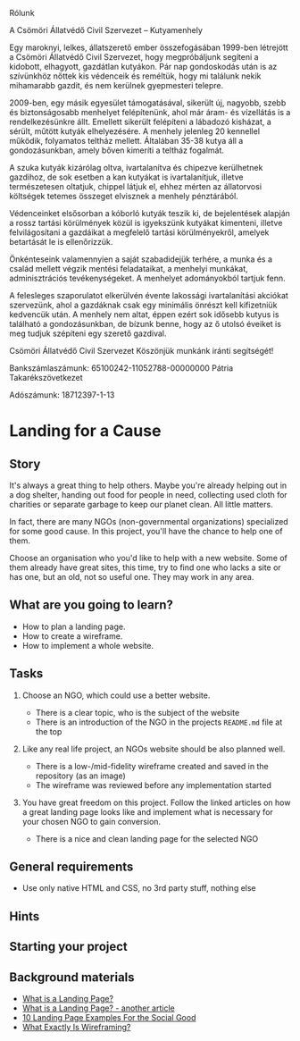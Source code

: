 Rólunk

A Csömöri Állatvédő Civil Szervezet – Kutyamenhely

Egy maroknyi, lelkes, állatszerető ember összefogásában 1999-ben létrejött a Csömöri Állatvédő Civil Szervezet, hogy megpróbáljunk segíteni a kidobott, elhagyott, gazdátlan kutyákon. Pár nap gondoskodás után is az szívünkhöz nőttek kis védenceik és reméltük, hogy mi találunk nekik mihamarabb gazdit, és nem kerülnek gyepmesteri telepre.

2009-ben, egy másik egyesület támogatásával, sikerült új, nagyobb, szebb és biztonságosabb menhelyet felépítenünk, ahol már áram- és vízellátás is a rendelkezésünkre állt. Emellett sikerült felépíteni a lábadozó kisházat, a sérült, műtött kutyák elhelyezésére. A menhely jelenleg 20 kennellel működik, folyamatos teltház mellett. Általában 35-38 kutya áll a gondozásunkban, amely bőven kimeríti a teltház fogalmát.

A szuka kutyák kizárólag oltva, ivartalanítva és chipezve kerülhetnek gazdihoz, de sok esetben a kan kutyákat is ivartalanítjuk, illetve természetesen oltatjuk, chippel látjuk el, ehhez mérten az állatorvosi költségek tetemes összeget elvisznek a menhely pénztárából.

Védenceinket elsősorban a kóborló kutyák teszik ki, de bejelentések alapján a rossz tartási körülmények közül is igyekszünk kutyákat kimenteni, illetve felvilágosítani a gazdáikat a megfelelő tartási körülményekről, amelyek betartását le is ellenőrizzük.

Önkénteseink valamennyien a saját szabadidejük terhére, a munka és a család mellett végzik mentési feladataikat, a menhelyi munkákat, adminisztrációs tevékenységeket.
A menhelyet adományokból tartjuk fenn.

A felesleges szaporulatot elkerülvén évente lakossági ivartalanítási akciókat szervezünk, ahol a gazdáknak csak egy minimális önrészt kell kifizetniük kedvencük után.
A menhely nem altat, éppen ezért sok idősebb kutyus is található a gondozásunkban, de bízunk benne, hogy az ő utolsó éveiket is meg tudjuk szépíteni egy szerető gazdival.



Csömöri Állatvédő Civil Szervezet
Köszönjük munkánk iránti segítségét!

Bankszámlaszámunk: 65100242-11052788-00000000
Pátria Takarékszövetkezet

Adószámunk: 18712397-1-13 










# Landing for a Cause

## Story

It's always a great thing to help others. 
Maybe you're already helping out in a dog shelter, 
handing out food for people in need, collecting used cloth for charities or 
separate garbage to keep our planet clean. All little matters.

In fact, there are many NGOs (non-governmental organizations) specialized for some good cause. 
In this project, you'll have the chance to help one of them.

Choose an organisation who you'd like to help with a new website. 
Some of them already have great sites, this time, try to find one who lacks a site or has one,
but an old, not so useful one. 
They may work in any area.

## What are you going to learn?

- How to plan a landing page.
- How to create a wireframe.
- How to implement a whole website.

## Tasks

1. Choose an NGO, which could use a better website.
    - There is a clear topic, who is the subject of the website
    - There is an introduction of the NGO in the projects `README.md` file at the top

2. Like any real life project, an NGOs website should be also planned well.
    - There is a low-/mid-fidelity wireframe created and saved in the repository (as an image)
    - The wireframe was reviewed before any implementation started

3. You have great freedom on this project. Follow the linked articles on how a great landing page looks like and implement what is necessary for your chosen NGO to gain conversion.
    - There is a nice and clean landing page for the selected NGO

## General requirements

- Use only native HTML and CSS, no 3rd party stuff, nothing else

## Hints



## Starting your project



## Background materials

- <i class="far fa-excalmation"></i> [What is a Landing Page?](https://unbounce.com/landing-page-articles/what-is-a-landing-page/)
- <i class="far fa-book-open"></i> [What is a Landing Page? - another article](https://www.disruptiveadvertising.com/landing-pages/landing-page/)
- <i class="far fa-book-open"></i> [10 Landing Page Examples For the Social Good](https://unbounce.com/landing-page-examples/non-profit-landing-page-examples/)
- <i class="far fa-excalmation"></i> [What Exactly Is Wireframing?](https://careerfoundry.com/en/blog/ux-design/what-is-a-wireframe-guide/)
